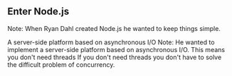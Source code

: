 ## Enter Node.js

Note: When Ryan Dahl created Node.js he wanted to keep things simple.


A server-side platform based on asynchronous I/O
Note: He wanted to implement a server-side platform based on asynchronous I/O.
This means you don't need threads
If you don't need threads you don't have to solve the difficult problem of concurrency. 

